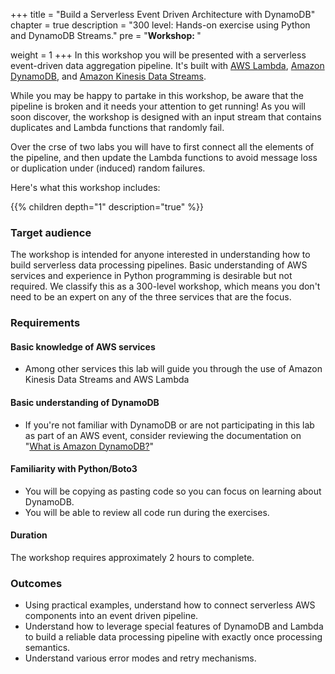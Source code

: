 +++
title = "Build a Serverless Event Driven Architecture with DynamoDB"
chapter = true
description = "300 level: Hands-on exercise using Python and DynamoDB Streams."
pre = "<b>Workshop: </b>"

weight = 1
+++
In this workshop you will be presented with a serverless event-driven data aggregation pipeline. It's built with [AWS Lambda](https://docs.aws.amazon.com/lambda/latest/dg/welcome.html), [Amazon DynamoDB](https://docs.aws.amazon.com/amazondynamodb/latest/developerguide/Introduction.html), and [Amazon Kinesis Data Streams](https://docs.aws.amazon.com/streams/latest/dev/introduction.html).

While you may be happy to partake in this workshop, be aware that the pipeline is broken and it needs your attention to get running! As you will soon discover, the workshop is designed with an input stream that contains duplicates and Lambda functions that randomly fail.

Over the crse of two labs you will have to first connect all the elements of the pipeline, and then update the Lambda functions to avoid message loss or duplication under (induced) random failures.

Here's what this workshop includes:

{{% children  depth="1" description="true" %}}

### Target audience

The workshop is intended for anyone interested in understanding how to build serverless data processing pipelines. Basic understanding of AWS services and experience in Python programming is desirable but not required. We classify this as a 300-level workshop, which means you don't need to be an expert on any of the three services that are the focus.

### Requirements
#### Basic knowledge of AWS services
- Among other services this lab will guide you through the use of Amazon Kinesis Data Streams and AWS Lambda

#### Basic understanding of DynamoDB
- If you're not familiar with DynamoDB or are not participating in this lab as part of an AWS event, consider reviewing the documentation on "[What is Amazon DynamoDB?](https://docs.aws.amazon.com/amazondynamodb/latest/developerguide/Introduction.html)"

#### Familiarity with Python/Boto3
- You will be copying as pasting code so you can focus on learning about DynamoDB.
- You will be able to review all code run during the exercises.

#### Duration

The workshop requires approximately 2 hours to complete.

### Outcomes

- Using practical examples, understand how to connect serverless AWS components into an event driven pipeline.
- Understand how to leverage special features of DynamoDB and Lambda to build a reliable data processing pipeline with exactly once processing semantics.
- Understand various error modes and retry mechanisms.
